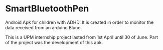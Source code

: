 # SmartBluetoothPen
Android Apk for children with ADHD. It is created in order to monitor the data received from an arduino Bluno.

This is a UPM internship project lasted from 1st April until 30 of June. Part of the project was the development of this apk.
